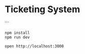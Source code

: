 <html>
<h1>Ticketing System</h1>
```

```
npm install
npm run dev
```

```
open http://localhost:3000
```  

